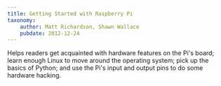 ```yaml
---
title: Getting Started with Raspberry Pi
taxonomy:
	author: Matt Richardson, Shawn Wallace
	pubdate: 2012-12-24
---
```

Helps readers get acquainted with hardware features on the Pi's board; learn enough Linux to move around the operating system; pick up the basics of Python; and use the Pi's input and output pins to do some hardware hacking.